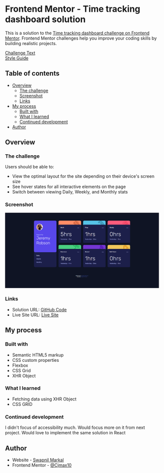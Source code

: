 # Frontend Mentor - Time tracking dashboard solution

This is a solution to the [Time tracking dashboard challenge on Frontend Mentor](https://www.frontendmentor.io/challenges/time-tracking-dashboard-UIQ7167Jw). Frontend Mentor challenges help you improve your coding skills by building realistic projects.

[Challenge Text](CHALLENGE.md)  
[Style Guide](style-guide.md) 

## Table of contents

- [Overview](#overview)
  - [The challenge](#the-challenge)
  - [Screenshot](#screenshot)
  - [Links](#links)
- [My process](#my-process)
  - [Built with](#built-with)
  - [What I learned](#what-i-learned)
  - [Continued development](#continued-development)
- [Author](#author)

## Overview

### The challenge

Users should be able to:

- View the optimal layout for the site depending on their device's screen size
- See hover states for all interactive elements on the page
- Switch between viewing Daily, Weekly, and Monthly stats

### Screenshot

![](./screenshot.png)

### Links

- Solution URL: [GitHub Code](https://github.com/Cjmax10/time-tracking-dashboard)
- Live Site URL: [Live Site](https://cjmax10.github.io/time-tracking-dashboard/)

## My process

### Built with

- Semantic HTML5 markup
- CSS custom properties
- Flexbox
- CSS Grid
- XHR Object

### What I learned

- Fetching data using XHR Object
- CSS GRID

### Continued development

I didn't focus of accessibility much. Would focus more on it from next project.
Would love to implement the same solution in React

## Author

- Website - [Swapnil Markal](https://cjmax10.github.io/Portfolio/)
- Frontend Mentor - [@Cjmax10](https://www.frontendmentor.io/profile/Cjmax10)